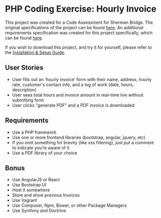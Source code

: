 # PHP Coding Exercise: Hourly Invoice

This project was created for a Code Assessment for Sherman Bridge. The original specifications of the project can be found [here](https://docs.google.com/document/d/1wcwS9DNdlEsskdxl_mhdunMpCVH1GOBi8vub_CL-RUQ). An additional requirements specification was created for this project specifically, which can be found [here](https://docs.google.com/document/d/12mR6VuzRoI2SC8Iox_C6IFCDgLEFayJFB-6mHp04Kbs).

If you wish to download this project, and try it for yourself, please refer to the [Installation & Setup Guide](https://docs.google.com/document/d/1DHfC1Ds7O3M41Gh69BTF8_xZAitTmDy6QgGZ3A6-v8E).

## User Stories

 - User fills out an 'hourly invoice' form with their name, address, hourly rate, customer's contact info, and a log of work (date, hours, description)
 - User sees total hours and invoice amount in real-time live without submitting form
 - User clicks "generate PDF" and a PDF invoice is downloaded

## Requirements
 - Use a PHP framework
 - Use one or more frontend libraries (bootstrap, angular, jquery, etc)
 - If you omit something for brevity (like xss filtering), just put a comment to indicate you’re aware of it
 - Use a PDF library of your choice

## Bonus
 - Use AngularJS or React
 - Use Bootstrap UI
 - Host it somewhere
 - Store and show previous Invoices
 - Use Vagrant
 - Use Composer, Npm, Bower, or other Package Managers
 - Use Symfony and Doctrine
